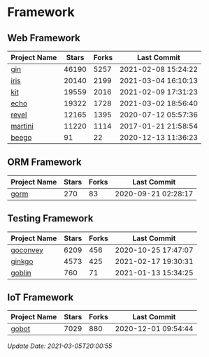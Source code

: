# Framework

## Web Framework
| Project Name | Stars | Forks | Last Commit |
| ------------ | ----- | ----- | ----------- |
| [gin](https://github.com/gin-gonic/gin) | 46190 | 5257 | 2021-02-08 15:24:22 |
| [iris](https://github.com/kataras/iris) | 20140 | 2199 | 2021-03-04 16:10:13 |
| [kit](https://github.com/go-kit/kit) | 19559 | 2016 | 2021-02-09 17:31:23 |
| [echo](https://github.com/labstack/echo) | 19322 | 1728 | 2021-03-02 18:56:40 |
| [revel](https://github.com/revel/revel) | 12165 | 1395 | 2020-07-12 05:57:36 |
| [martini](https://github.com/go-martini/martini) | 11220 | 1114 | 2017-01-21 21:58:54 |
| [beego](https://github.com/astaxie/beego) | 91 | 22 | 2020-12-13 11:36:23 |

## ORM Framework
| Project Name | Stars | Forks | Last Commit |
| ------------ | ----- | ----- | ----------- |
| [gorm](https://github.com/jinzhu/gorm) | 270 | 83 | 2020-09-21 02:28:17 |

## Testing Framework
| Project Name | Stars | Forks | Last Commit |
| ------------ | ----- | ----- | ----------- |
| [goconvey](https://github.com/smartystreets/goconvey) | 6209 | 456 | 2020-10-25 17:47:07 |
| [ginkgo](https://github.com/onsi/ginkgo) | 4573 | 425 | 2021-02-17 19:30:31 |
| [goblin](https://github.com/franela/goblin) | 760 | 71 | 2021-01-13 15:34:25 |

## IoT Framework
| Project Name | Stars | Forks | Last Commit |
| ------------ | ----- | ----- | ----------- |
| [gobot](https://github.com/hybridgroup/gobot) | 7029 | 880 | 2020-12-01 09:54:44 |

*Update Date: 2021-03-05T20:00:55*